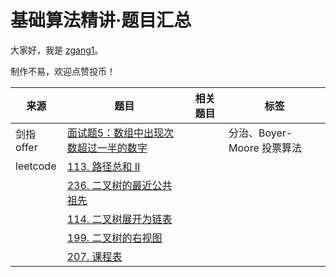 # 基础算法精讲·题目汇总

大家好，我是 [zgang1](http://101.43.135.248/)。

制作不易，欢迎点赞投币！

|来源|题目|相关题目|标签|
|---|---|---|---|
|剑指offer|[面试题5：数组中出现次数超过一半的数字](https://leetcode.cn/problems/majority-element/submissions/503644046/)||分治、Boyer-Moore 投票算法|||
|leetcode|[113. 路径总和 II](https://leetcode.cn/problems/path-sum-ii/description/)|||
||[236. 二叉树的最近公共祖先](https://leetcode.cn/problems/lowest-common-ancestor-of-a-binary-tree/description/)|||
||[114. 二叉树展开为链表](https://leetcode.cn/problems/flatten-binary-tree-to-linked-list/description/)|||
||[199. 二叉树的右视图](https://leetcode.cn/problems/binary-tree-right-side-view/description/)|||
||[207. 课程表](https://leetcode.cn/problems/course-schedule/description/)|||